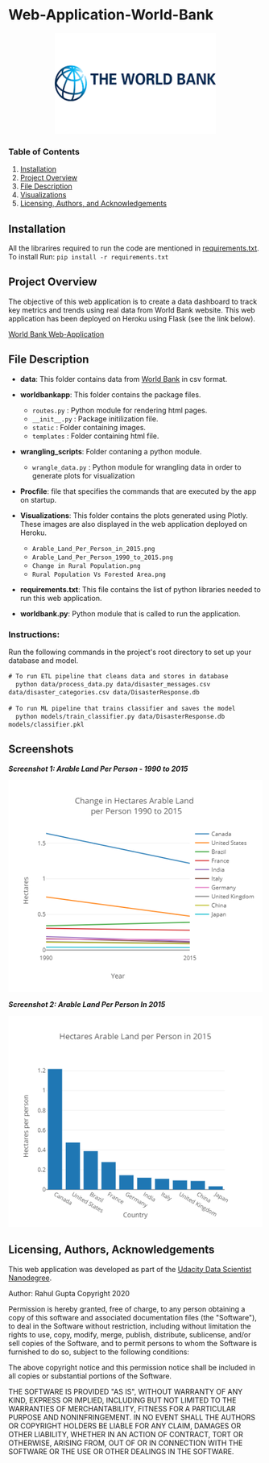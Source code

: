 # Web-Application-World-Bank

<p align = 'center'><img src = 'logo.png', height=200, width =320></p>

### Table of Contents
1. [Installation](#installation)
2. [Project Overview](#project)
3. [File Description](#file)
4. [Visualizations](#image)
5. [Licensing, Authors, and Acknowledgements](#licensing)

## Installation <a name="installation"></a>

All the librarires required to run the code are mentioned in [requirements.txt](https://github.com/rahul385/Web-Application-World-Bank/blob/master/requirements.txt). To install Run: `pip install -r requirements.txt`

## Project Overview <a name="project"></a>
The objective of this web application is to create a data dashboard to track key metrics and trends using real data from World Bank website. This web application has been deployed on Heroku using Flask (see the link below).

[World Bank Web-Application](https://web-app-worldbank.herokuapp.com/)

## File Description <a name="file"></a>

* **data**: This folder contains data from [World Bank](https://data.worldbank.org/indicator/SP.RUR.TOTL.ZS?view=chart) in csv format.
       
* **worldbankapp**: This folder contains the package files.
    * `routes.py` : Python module for rendering html pages.
    * `__init__.py` : Package initilization file.
    * `static` : Folder containing images.
    * `templates` : Folder containing html file.
    
* **wrangling_scripts**: Folder contaning a python module.
    * `wrangle_data.py` : Python module for wrangling data in order to generate plots for visualization

* **Procfile**: file that specifies the commands that are executed by the app on startup.

* **Visualizations**: This folder contains the plots generated using Plotly. These images are also displayed in the web application deployed on Heroku. 
    * `Arable_Land_Per_Person_in_2015.png`
    * `Arable_Land_Per_Person_1990_to_2015.png`
    * `Change in Rural Population.png`
    * `Rural Population Vs Forested Area.png`

* **requirements.txt**:  This file contains the list of python libraries needed to run this web application.

* **worldbank.py**: Python module that is called to run the application.

### Instructions:
Run the following commands in the project's root directory to set up your database and model.

    # To run ETL pipeline that cleans data and stores in database
      python data/process_data.py data/disaster_messages.csv data/disaster_categories.csv data/DisasterResponse.db
      
    # To run ML pipeline that trains classifier and saves the model
      python models/train_classifier.py data/DisasterResponse.db models/classifier.pkl

## Screenshots <a name="image"></a>

***Screenshot 1: Arable Land Per Person - 1990 to 2015***

![Screenshot 1](https://github.com/rahul385/Web-Application-World-Bank/blob/master/Visualizations/Arable_Land_Per_Person_1990_to_2015.png)

***Screenshot 2: Arable Land Per Person In 2015***

![Screenshot 2](https://github.com/rahul385/Web-Application-World-Bank/blob/master/Visualizations/Arable_Land_Per_Person_in_2015.png)


## Licensing, Authors, Acknowledgements <a name="licensing"></a>
This web application was developed as part of the [Udacity Data Scientist Nanodegree](https://www.udacity.com/course/data-scientist-nanodegree--nd025).

Author: Rahul Gupta Copyright 2020

Permission is hereby granted, free of charge, to any person obtaining a copy of this software and associated documentation files (the "Software"), to deal in the Software without restriction, including without limitation the rights to use, copy, modify, merge, publish, distribute, sublicense, and/or sell copies of the Software, and to permit persons to whom the Software is furnished to do so, subject to the following conditions:

The above copyright notice and this permission notice shall be included in all copies or substantial portions of the Software.

THE SOFTWARE IS PROVIDED "AS IS", WITHOUT WARRANTY OF ANY KIND, EXPRESS OR IMPLIED, INCLUDING BUT NOT LIMITED TO THE WARRANTIES OF MERCHANTABILITY, FITNESS FOR A PARTICULAR PURPOSE AND NONINFRINGEMENT. IN NO EVENT SHALL THE AUTHORS OR COPYRIGHT HOLDERS BE LIABLE FOR ANY CLAIM, DAMAGES OR OTHER LIABILITY, WHETHER IN AN ACTION OF CONTRACT, TORT OR OTHERWISE, ARISING FROM, OUT OF OR IN CONNECTION WITH THE SOFTWARE OR THE USE OR OTHER DEALINGS IN THE SOFTWARE.
